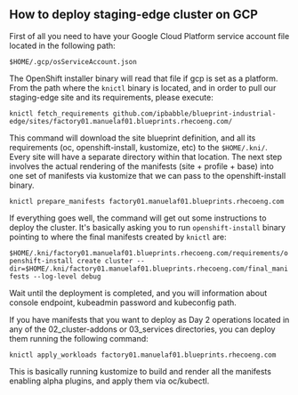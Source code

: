 ## How to deploy staging-edge cluster on GCP

First of all you need to have your Google Cloud Platform service account file located in the following path:

`$HOME/.gcp/osServiceAccount.json`

The OpenShift installer binary will read that file if gcp is set as a platform. From the path where the `knictl` binary is located, and in order to pull our staging-edge site and its requirements, please execute:

`knictl fetch_requirements github.com/ipbabble/blueprint-industrial-edge/sites/factory01.manuelaf01.blueprints.rhecoeng.com/`

This command will download the site blueprint definition, and all its requirements (oc, openshift-install, kustomize, etc) to the `$HOME/.kni/`. Every site will have a separate directory within that location. The next step involves the actual rendering of the manifests (site + profile + base) into one set of manifests via kustomize that we can pass to the openshift-install binary.

`knictl prepare_manifests factory01.manuelaf01.blueprints.rhecoeng.com`

If everything goes well, the command will get out some instructions to deploy the cluster. It's basically asking you to run `openshift-install` binary pointing to where the final manifests created by `knictl` are:

`$HOME/.kni/factory01.manuelaf01.blueprints.rhecoeng.com/requirements/openshift-install create cluster --dir=$HOME/.kni/factory01.manuelaf01.blueprints.rhecoeng.com/final_manifests --log-level debug`

Wait until the deployment is completed, and you will information about console endpoint, kubeadmin password and kubeconfig path.

If you have manifests that you want to deploy as Day 2 operations located in any of the 02_cluster-addons or 03_services directories, you can deploy them running the following command:

`knictl apply_workloads factory01.manuelaf01.blueprints.rhecoeng.com`

This is basically running kustomize to build and render all the manifests enabling alpha plugins, and apply them via oc/kubectl.

